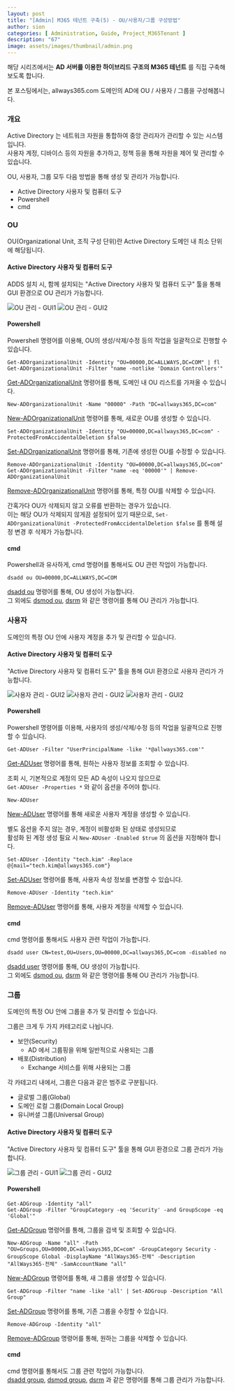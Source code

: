```yaml
---
layout: post
title: "[Admin] M365 테넌트 구축(5) - OU/사용자/그룹 구성방법"
author: sion
categories: [ Administration, Guide, Project_M365Tenant ]
description: "67"
image: assets/images/thumbnail/admin.png
---
```


해당 시리즈에서는 __AD 서버를 이용한 하이브리드 구조의 M365 테넌트__ 를 직접 구축해보도록 합니다.  

본 포스팅에서는, allways365.com 도메인의 AD에 OU / 사용자 / 그룹을 구성해봅니다.  

### 개요

Active Directory 는 네트워크 자원을 통합하여 중앙 관리자가 관리할 수 있는 시스템입니다.  
사용자 계정, 디바이스 등의 자원을 추가하고, 정책 등을 통해 자원을 제어 및 관리할 수 있습니다.  

OU, 사용자, 그룹 모두 다음 방법을 통해 생성 및 관리가 가능합니다.  

- Active Directory 사용자 및 컴퓨터 도구
- Powershell
- cmd


### OU

OU(Organizational Unit, 조직 구성 단위)란 Active Directory 도메인 내 최소 단위에 해당됩니다.  

#### Active Directory 사용자 및 컴퓨터 도구

ADDS 설치 시, 함께 설치되는 "Active Directory 사용자 및 컴퓨터 도구" 툴을 통해 GUI 환경으로 OU 관리가 가능합니다.  

<img src="{{site.baseurl}}/assets/images/67/1.png" title="OU 관리 - GUI1">

<img src="{{site.baseurl}}/assets/images/67/2.png" title="OU 관리 - GUI2">

#### Powershell

Powershell 명령어를 이용해, OU의 생성/삭제/수정 등의 작업을 일괄적으로 진행할 수 있습니다.  

```
Get-ADOrganizationalUnit -Identity "OU=00000,DC=ALLWAYS,DC=COM" | fl
Get-ADOrganizationalUnit -Filter "name -notlike 'Domain Controllers'"
```
[Get-ADOrganizationalUnit][1] 명령어를 통해, 도메인 내 OU 리스트를 가져올 수 있습니다.  

```
New-ADOrganizationalUnit -Name "00000" -Path "DC=allways365,DC=com"
```
[New-ADOrganizationalUnit][2] 명령어를 통해, 새로운 OU를 생성할 수 있습니다.  

```
Set-ADOrganizationalUnit -Identity "OU=00000,DC=allways365,DC=com" -ProtectedFromAccidentalDeletion $false
```
[Set-ADOrganizationalUnit][3] 명령어를 통해, 기존에 생성한 OU를 수정할 수 있습니다.  

```
Remove-ADOrganizationalUnit -Identity "OU=00000,DC=allways365,DC=com"
Get-ADOrganizationalUnit -Filter "name -eq '00000'" | Remove-ADOrganizationalUnit
```
[Remove-ADOrganizationalUnit][4] 명령어를 통해, 특정 OU를 삭제할 수 있습니다.  

간혹가다 OU가 삭제되지 않고 오류를 반환하는 경우가 있습니다.  
이는 해당 OU가 삭제되지 않게끔 설정되어 있기 때문으로, ```Set-ADOrganizationalUnit -ProtectedFromAccidentalDeletion $false``` 를 통해 설정 변경 후 삭제가 가능합니다.  

#### cmd

Powershell과 유사하게, cmd 명령어를 통해서도 OU 관련 작업이 가능합니다.  

```
dsadd ou OU=00000,DC=ALLWAYS,DC=COM
```
[dsadd ou][5] 명령어를 통해, OU 생성이 가능합니다.  
그 외에도 [dsmod ou][6], [dsrm][7] 와 같은 명령어를 통해 OU 관리가 가능합니다.  


### 사용자

도메인의 특정 OU 안에 사용자 계정을 추가 및 관리할 수 있습니다.  

#### Active Directory 사용자 및 컴퓨터 도구

"Active Directory 사용자 및 컴퓨터 도구" 툴을 통해 GUI 환경으로 사용자 관리가 가능합니다.  

<img src="{{site.baseurl}}/assets/images/67/3.png" title="사용자 관리 - GUI2">

<img src="{{site.baseurl}}/assets/images/67/4.png" title="사용자 관리 - GUI2">

<img src="{{site.baseurl}}/assets/images/67/5.png" title="사용자 관리 - GUI2">

#### Powershell

Powershell 명령어를 이용해, 사용자의 생성/삭제/수정 등의 작업을 일괄적으로 진행할 수 있습니다.  

```
Get-ADUser -Filter "UserPrincipalName -like '*@allways365.com'"
```
[Get-ADUser][8] 명령어를 통해, 원하는 사용자 정보를 조회할 수 있습니다.  

조회 시, 기본적으로 계정의 모든 AD 속성이 나오지 않으므로  
```Get-ADUser -Properties *``` 와 같이 옵션을 주어야 합니다.  

```
New-ADUser
```
[New-ADUser][9] 명령어를 통해 새로운 사용자 계정을 생성할 수 있습니다.  

별도 옵션을 주지 않는 경우, 계정이 비활성화 된 상태로 생성되므로  
활성화 된 계정 생성 필요 시 ```New-ADUser -Enabled $true``` 의 옵션을 지정해야 합니다.  

```
Set-ADUser -Identity "tech.kim" -Replace @{mail="tech.kim@allways365.com"}
```
[Set-ADUser][10] 명령어를 통해, 사용자 속성 정보를 변경할 수 있습니다.  

```
Remove-ADUser -Identity "tech.kim"
```
[Remove-ADUser][11] 명령어를 통해, 사용자 계정을 삭제할 수 있습니다.  


#### cmd

cmd 명령어를 통해서도 사용자 관련 작업이 가능합니다.  

```
dsadd user CN=test,OU=Users,OU=00000,DC=allways365,DC=com -disabled no
```
[dsadd user][12] 명령어를 통해, OU 생성이 가능합니다.  
그 외에도 [dsmod ou][13], [dsrm][7] 와 같은 명령어를 통해 OU 관리가 가능합니다.  


### 그룹

도메인의 특정 OU 안에 그룹을 추가 및 관리할 수 있습니다.  

그룹은 크게 두 가지 카테고리로 나뉩니다.  
- 보안(Security)
    - AD 에서 그룹핑을 위해 일반적으로 사용되는 그룹
- 배포(Distribution)
    - Exchange 서비스를 위해 사용되는 그룹

각 카테고리 내에서, 그룹은 다음과 같은 범주로 구분됩니다.  
- 글로벌 그룹(Global)
- 도메인 로컬 그룹(Domain Local Group)
- 유니버셜 그룹(Universal Group)

#### Active Directory 사용자 및 컴퓨터 도구

"Active Directory 사용자 및 컴퓨터 도구" 툴을 통해 GUI 환경으로 그룹 관리가 가능합니다.  

<img src="{{site.baseurl}}/assets/images/67/6.png" title="그룹 관리 - GUI1">

<img src="{{site.baseurl}}/assets/images/67/7.png" title="그룹 관리 - GUI2">

#### Powershell

```
Get-ADGroup -Identity "all"
Get-ADGroup -Filter "GroupCategory -eq 'Security' -and GroupScope -eq 'Global'"
```
[Get-ADGroup][14] 명령어를 통해, 그룹을 검색 및 조회할 수 있습니다.  

```
New-ADGroup -Name "all" -Path "OU=Groups,OU=00000,DC=allways365,DC=com" -GroupCategory Security -GroupScope Global -DisplayName "AllWays365-전체" -Description "AllWays365-전체" -SamAccountName "all"
```
[New-ADGroup][15] 명령어를 통해, 새 그룹을 생성할 수 있습니다.  

```
Get-ADGroup -Filter "name -like 'all' | Set-ADGroup -Description "All Group"
```
[Set-ADGroup][16] 명령어를 통해, 기존 그룹을 수정할 수 있습니다.  

```
Remove-ADGroup -Identity "all"
```
[Remove-ADGroup][17] 명령어를 통해, 원하는 그룹을 삭제할 수 있습니다.  


#### cmd

cmd 명령어를 통해서도 그룹 관련 작업이 가능합니다.  
[dsadd group][18], [dsmod group][19], [dsrm][7] 과 같은 명령어를 통해 그룹 관리가 가능합니다.  


[1]: https://learn.microsoft.com/en-us/powershell/module/activedirectory/get-adorganizationalunit?view=windowsserver2022-ps
[2]: https://learn.microsoft.com/en-us/powershell/module/activedirectory/new-adorganizationalunit?view=windowsserver2022-ps
[3]: https://learn.microsoft.com/en-us/powershell/module/activedirectory/set-adorganizationalunit?view=windowsserver2022-ps
[4]: https://learn.microsoft.com/en-us/powershell/module/activedirectory/remove-adorganizationalunit?view=windowsserver2022-ps
[5]: https://learn.microsoft.com/en-us/previous-versions/windows/it-pro/windows-server-2012-r2-and-2012/cc770883(v=ws.11)
[6]: https://learn.microsoft.com/en-us/previous-versions/windows/it-pro/windows-server-2012-r2-and-2012/cc754786(v=ws.11)
[7]: https://learn.microsoft.com/en-us/previous-versions/windows/it-pro/windows-server-2012-r2-and-2012/cc731865(v=ws.11)
[8]: https://learn.microsoft.com/en-us/powershell/module/activedirectory/get-aduser?view=windowsserver2022-ps
[9]: https://learn.microsoft.com/en-us/powershell/module/activedirectory/new-aduser?view=windowsserver2022-ps
[10]: https://learn.microsoft.com/en-us/powershell/module/activedirectory/set-aduser?view=windowsserver2022-ps
[11]: https://learn.microsoft.com/en-us/powershell/module/activedirectory/remove-aduser?view=windowsserver2022-ps
[12]: https://learn.microsoft.com/en-us/previous-versions/windows/it-pro/windows-server-2012-r2-and-2012/cc731279(v=ws.11)
[13]: https://learn.microsoft.com/en-us/previous-versions/windows/it-pro/windows-server-2012-r2-and-2012/cc732954(v=ws.11)
[14]: https://learn.microsoft.com/en-us/powershell/module/activedirectory/get-adgroup?view=windowsserver2022-ps
[15]: https://learn.microsoft.com/en-us/powershell/module/activedirectory/new-adgroup?view=windowsserver2022-ps
[16]: https://learn.microsoft.com/en-us/powershell/module/activedirectory/set-adgroup?view=windowsserver2022-ps
[17]: https://learn.microsoft.com/en-us/powershell/module/activedirectory/remove-adgroup?view=windowsserver2022-ps
[18]: https://learn.microsoft.com/en-us/previous-versions/windows/it-pro/windows-server-2012-r2-and-2012/cc754037(v=ws.11)
[19]: https://learn.microsoft.com/en-us/previous-versions/windows/it-pro/windows-server-2012-r2-and-2012/cc732423(v=ws.11)